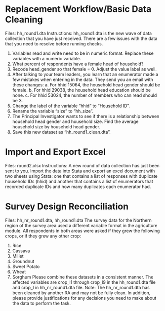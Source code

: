 

# Replacement Workflow/Basic Data Cleaning

Files: hh_round1.dta
Instructions: hh_round1.dta is the new wave of data collection that you have just received. There are a few issues with the data that you need to resolve before running checks. 
1.	Variables read and write need to be in numeric format. Replace these variables with a numeric variable.
2.	What percent of respondents have a female head of household?
3.	Recode head_gender so that female = 0. Adjust the value label as well.
4.	After talking to your team leaders, you learn that an enumerator made a few mistakes when entering in the data. They send you an email with these changes:
a.	For hhid 15064, the household head gender should be female.
b.	For hhid 29038, the household head education should be none.
c.	For hhid 53024, the number of members who can read should be 3. 
5.	Change the label of the variable “hhid” to “Household ID”. 
6.	Rename the variable “size” to “hh_size”. 
7.	The Principal Investigator wants to see if there is a relationship between household head gender and household size. Find the average household size by household head gender. 
8.	Save this new dataset as “hh_round1_clean.dta”.

# Import and Export Excel

Files: round2.xlsx
Instructions: A new round of data collection has just been sent to you. Import the data into Stata and export an excel document with two sheets using Stata: one that contains a list of responses with duplicate household IDs (hhid) and another that contains a list of enumerators that recorded duplicate IDs and how many duplicates each enumerator had.

# Survey Design Reconciliation

Files: hh_nr_round1.dta, hh_round1.dta 
The survey data for the Northern region of the survey area used a different variable format in the agriculture module. All respondents in both areas were asked if they grew the following crops, or if they grew any other crop:
1.	Rice
2.	Cassava
3.	Millet
4.	Groundnut
5.	Sweet Potato
6.	Wheat
7.	Sorghum
Please combine these datasets in a consistent manner. The affected variables are crop_l1 through crop_l9 in the hh_round1.dta file and crop_l in hh_nr_round1.dta file.
Note: The hh_nr_round1.dta has been cleaned by another RA and may not be fully clean. In addition, please provide justifications for any decisions you need to make about the data to perform the task. 
